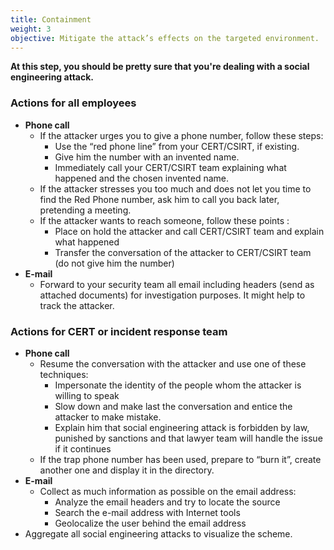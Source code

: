 ```yaml
---
title: Containment
weight: 3
objective: Mitigate the attack’s effects on the targeted environment.
---
```

**At this step, you should be pretty sure that you're dealing with a social engineering attack.**

### Actions for all employees

- **Phone call**
  - If the attacker urges you to give a phone number, follow these steps:
    - Use the “red phone line” from your CERT/CSIRT, if existing.
    - Give him the number with an invented name.
    - Immediately call your CERT/CSIRT team explaining what happened and the chosen invented name.
  - If the attacker stresses you too much and does not let you time to find the Red Phone number, ask him to call you back later, pretending a meeting.
  - If the attacker wants to reach someone, follow these points :
    - Place on hold the attacker and call CERT/CSIRT team and explain what happened
    - Transfer the conversation of the attacker to CERT/CSIRT team (do not give him the number)
- **E-mail**
  - Forward to your security team all email including headers (send as attached documents) for investigation purposes. It might help to track the attacker.

### Actions for CERT or incident response team

- **Phone call**
  - Resume the conversation with the attacker and use one of these techniques:
    - Impersonate the identity of the people whom the attacker is willing to speak
    - Slow down and make last the conversation and entice the attacker to make mistake.
    - Explain him that social engineering attack is forbidden by law, punished by sanctions and that lawyer team will handle the issue if it continues
  - If the trap phone number has been used, prepare to “burn it”, create another one and display it in the directory.
- **E-mail**
  - Collect as much information as possible on the email address:
    - Analyze the email headers and try to locate the source
    - Search the e-mail address with Internet tools
    - Geolocalize the user behind the email address
- Aggregate all social engineering attacks to visualize the scheme.
